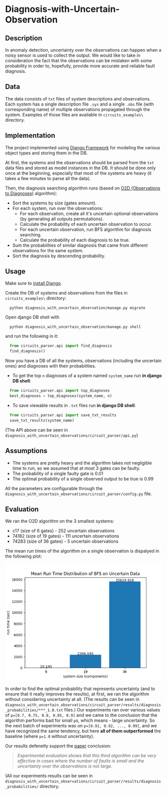 # Diagnosis-with-Uncertain-Observation

## Description
In anomaly detection, uncertainty over the observations can happen when a noisy sensor is used to collect the output.
We would like to take in consideration the fact that the observations can be mistaken with some probability in order to, hopefully, provide more accurate and reliable fault diagnosis.


## Data
The data consists of `txt` files of system descriptions and observations.
Each system has a single description file `.sys` and a single `.obs` file (with corresponding name) of multiple observations propagated through the system.
Examples of those files are available in `circuits_examples\` directory.


## Implementation
The project implemented using [Django Framework](https://docs.djangoproject.com/en/4.2/) for modeling the various object types and storing them in the DB.

At first, the systems and the observations should be parsed from the `txt` data files and stored as model instances in the DB. 
It should be done only once at the beginning, especially that most of the systems are heavy (it takes a few minutes to parse all the data).

Then, the diagnosis searching algorithm runs (based on [O2D (Observations to Diagnoses)](https://ojs.aaai.org/index.php/AAAI/article/view/5664) algorithm):
- Sort the systems by size (gates amount).
- For each system, run over the observations:
  - For each observation, create all it's uncertain optional observations (by generating all outputs permutations).
  - Calculate the probability of each uncertain observation to occur.
  - For each uncertain observation, run BFS algorithm for diagnosis searching.
  - Calculate the probability of each diagnosis to be true.
- Sum the probabilities of similar diagnosis that came from different observations for the same system.
- Sort the diagnosis by descending probability.


## Usage
Make sure to [install Django](https://www.w3schools.com/django/django_install_django.php).

Create the DB of systems and observations from the files in `circuits_examples\` directory:
```
  python diagnosis_with_uncertain_observation/manage.py migrate
```
Open django DB shell with
```
  python diagnosis_with_uncertain_observation/manage.py shell
```
and run the following in it:
```python
  from circuits_parser.api import find_diagnosis
  find_diagnosis()
```
Now you have a DB of all the systems, observations (including the uncertain ones) and diagnoses with their probabilities.

- To get the top `n` diagnoses of a system named `system_name` run **in django DB shell**:
```python
  from circuits_parser.api import top_diagnoses
  best_diagnoses = top_diagnoses(system_name, n)
```

- To save viewable results in `.txt` files run **in django DB shell**:
```python
  from circuits_parser.api import save_txt_results
  save_txt_results(system_name)
```

(The API above can be seen in `diagnosis_with_uncertain_observations/circuit_parser/api.py`)


## Assumptions
- The systems are pretty heavy and the algorithm takes not negligible time to run, so we assumed that at most 3 gates can be faulty.
- The probability of a single faulty gate is 0.01
- The optimal probability of a single observed output to be true is 0.99

All the parameters are configurable through the `diagnosis_with_uncertain_observations/circuit_parser/config.py` file.


## Evaluation
We ran the O2D algorithm on the 3 smallest systems:
- c17 (size of 6 gates) - 252 uncertain observations
- 74182 (size of 19 gates) - 111 uncertain observations
- 74283 (size of 36 gates) - 5 uncertain observations

The mean run times of the algorithm on a single observation is dispalyed in the following plot:

![mean run times](/diagnosis_with_uncertain_observation/circuits_parser/results/run_times/mean-run-times-plot.png)

In order to find the optimal probability that represents uncertainty (and to ensure that it really improves the results), at first, we ran the algorithm without considering uncertainty at all. (The results can be seen in `diagnosis_with_uncertain_observations/circuit_parser/results/diagnosis_probabilities/***_1.0.txt` files.)
Our experiments ran over various values of `p=[0.7, 0.75, 0.8, 0.85, 0.9]` and we came to the conclusion that the algorithm performs bad for small `p`s, which means - large uncertainty.
So the next batch of experiments was on `p=[0.91, 0.92, ..., 0.99]`, and we have recognized the same tendency, but here **all of them outperformed** the baseline (where `p=1.0` without uncertainty).

Our results defenetly support the [paper](https://ojs.aaai.org/index.php/AAAI/article/view/5664) conclusion:
> _Experimental evaluation shows that this third algorithm can be very effective in cases where the number of faults is small and the uncertainty over the observations is not large._

(All our experiments results can be seen in `diagnosis_with_uncertain_observations/circuit_parser/results/diagnosis_probabilities/` directory.
